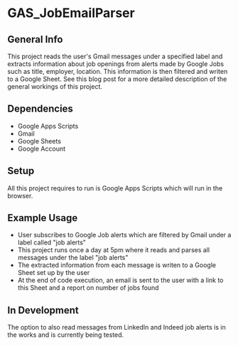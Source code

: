 # GAS_JobEmailParser 

## General Info 
This project reads the user's Gmail messages under a specified label and extracts information about job openings from alerts made by Google Jobs such as title, employer, location. This information is then filtered and writen to a Google Sheet. See this blog post for a more detailed description of the general workings of this project. 

## Dependencies 
* Google Apps Scripts 
* Gmail 
* Google Sheets
* Google Account  

## Setup 
All this project requires to run is Google Apps Scripts which will run in the browser.  

## Example Usage 
* User subscribes to Google Job alerts which are filtered by Gmail under a label called "job alerts"
* This project runs once a day at 5pm where it reads and parses all messages under the label "job alerts" 
* The extracted information from each message is writen to a Google Sheet set up by the user 
* At the end of code execution, an email is sent to the user with a link to this Sheet and a report on number of jobs found 

## In Development 
The option to also read messages from LinkedIn and Indeed job alerts is in the works and is currently being tested. 



